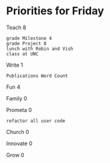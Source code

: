 # Priorities for Friday

Teach 8

    grade Milestone 4
    grade Project 8
    lunch with Robin and Vish
    class at UNC

Write 1

    Publications Word Count

Fun 4

Family 0

Prometa 0

    refactor all user code

Church 0

Innovate 0

Grow 0


